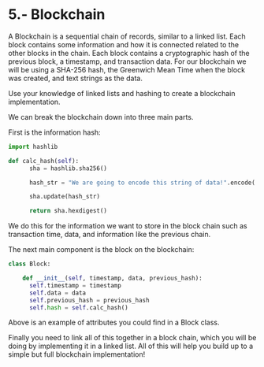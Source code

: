 # 5.- Blockchain


A Blockchain is a sequential chain of records, similar to a linked list. Each block contains some information and how it is 
connected related to the other blocks in the chain. Each block contains a cryptographic hash of the previous block, a timestamp, 
and transaction data. For our blockchain we will be using a SHA-256 hash, the Greenwich Mean Time when the block was created, and
text strings as the data.

Use your knowledge of linked lists and hashing to create a blockchain implementation.


We can break the blockchain down into three main parts.

First is the information hash:

```python
import hashlib

def calc_hash(self):
      sha = hashlib.sha256()

      hash_str = "We are going to encode this string of data!".encode('utf-8')

      sha.update(hash_str)

      return sha.hexdigest()
```

We do this for the information we want to store in the block chain such as transaction time, data, and information like the 
previous chain.

The next main component is the block on the blockchain:

```python
class Block:

    def __init__(self, timestamp, data, previous_hash):
      self.timestamp = timestamp
      self.data = data
      self.previous_hash = previous_hash
      self.hash = self.calc_hash()
```

Above is an example of attributes you could find in a Block class.

Finally you need to link all of this together in a block chain, which you will be doing by implementing it in a linked list.
All of this will help you build up to a simple but full blockchain implementation! 
